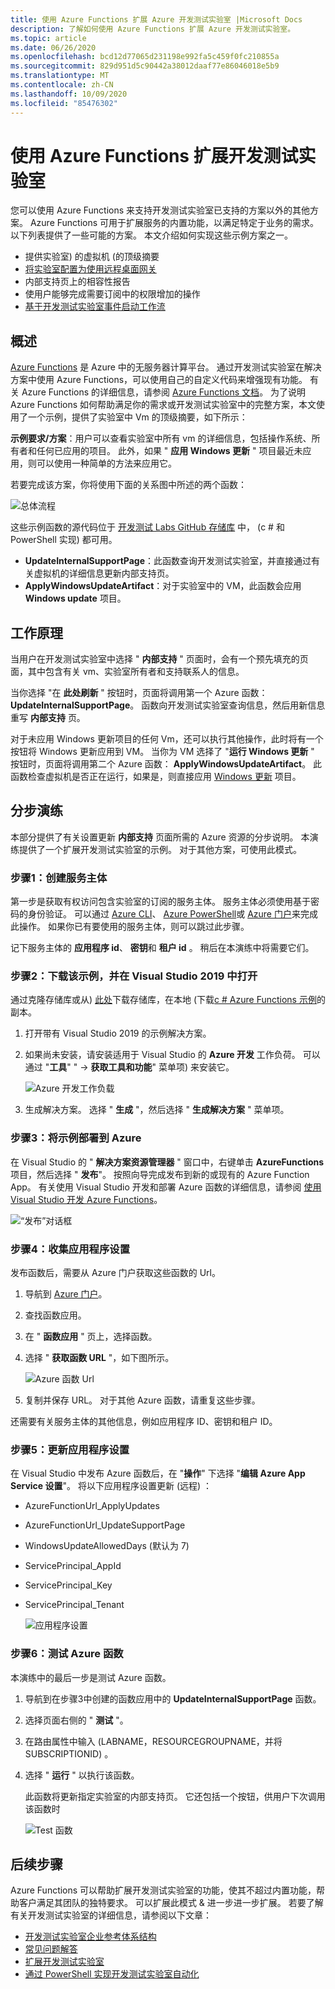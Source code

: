 ```yaml
---
title: 使用 Azure Functions 扩展 Azure 开发测试实验室 |Microsoft Docs
description: 了解如何使用 Azure Functions 扩展 Azure 开发测试实验室。
ms.topic: article
ms.date: 06/26/2020
ms.openlocfilehash: bcd12d77065d231198e992fa5c459f0fc210855a
ms.sourcegitcommit: 829d951d5c90442a38012daaf77e86046018e5b9
ms.translationtype: MT
ms.contentlocale: zh-CN
ms.lasthandoff: 10/09/2020
ms.locfileid: "85476302"
---
```

# <a name="use-azure-functions-to-extend-devtest-labs"></a>使用 Azure Functions 扩展开发测试实验室
您可以使用 Azure Functions 来支持开发测试实验室已支持的方案以外的其他方案。 Azure Functions 可用于扩展服务的内置功能，以满足特定于业务的需求。 以下列表提供了一些可能的方案。 本文介绍如何实现这些示例方案之一。

- 提供实验室) 的虚拟机 (的顶级摘要
- [将实验室配置为使用远程桌面网关](configure-lab-remote-desktop-gateway.md)
- 内部支持页上的相容性报告
- 使用户能够完成需要订阅中的权限增加的操作
- [基于开发测试实验室事件启动工作流](https://github.com/RogerBestMsft/DTL-SecureArtifactData)

## <a name="overview"></a>概述
[Azure Functions](../azure-functions/functions-overview.md) 是 Azure 中的无服务器计算平台。 通过开发测试实验室在解决方案中使用 Azure Functions，可以使用自己的自定义代码来增强现有功能。 有关 Azure Functions 的详细信息，请参阅 [Azure Functions 文档](../azure-functions/functions-overview.md)。 为了说明 Azure Functions 如何帮助满足你的需求或开发测试实验室中的完整方案，本文使用了一个示例，提供了实验室中 Vm 的顶级摘要，如下所示：

**示例要求/方案**：用户可以查看实验室中所有 vm 的详细信息，包括操作系统、所有者和任何已应用的项目。  此外，如果 " **应用 Windows 更新** " 项目最近未应用，则可以使用一种简单的方法来应用它。

若要完成该方案，你将使用下面的关系图中所述的两个函数：  

![总体流程](./media/extend-devtest-labs-azure-functions/flow.png)

这些示例函数的源代码位于 [开发测试 Labs GitHub 存储库](https://github.com/Azure/azure-devtestlab/tree/master/samples/DevTestLabs/AzureFunctions) 中， (c # 和 PowerShell 实现) 都可用。

- **UpdateInternalSupportPage**：此函数查询开发测试实验室，并直接通过有关虚拟机的详细信息更新内部支持页。
- **ApplyWindowsUpdateArtifact**：对于实验室中的 VM，此函数会应用 **Windows update** 项目。

## <a name="how-it-works"></a>工作原理
当用户在开发测试实验室中选择 " **内部支持** " 页面时，会有一个预先填充的页面，其中包含有关 vm、实验室所有者和支持联系人的信息。  

当你选择 "在 **此处刷新** " 按钮时，页面将调用第一个 Azure 函数： **UpdateInternalSupportPage**。 函数向开发测试实验室查询信息，然后用新信息重写 **内部支持** 页。

对于未应用 Windows 更新项目的任何 Vm，还可以执行其他操作，此时将有一个按钮将 Windows 更新应用到 VM。 当你为 VM 选择了 "**运行 Windows 更新** " 按钮时，页面将调用第二个 Azure 函数： **ApplyWindowsUpdateArtifact**。 此函数检查虚拟机是否正在运行，如果是，则直接应用 [Windows 更新](https://github.com/Azure/azure-devtestlab/tree/master/Artifacts/windows-install-windows-updates) 项目。

## <a name="step-by-step-walkthrough"></a>分步演练
本部分提供了有关设置更新 **内部支持** 页面所需的 Azure 资源的分步说明。 本演练提供了一个扩展开发测试实验室的示例。 对于其他方案，可使用此模式。

### <a name="step-1-create-a-service-principal"></a>步骤1：创建服务主体 
第一步是获取有权访问包含实验室的订阅的服务主体。 服务主体必须使用基于密码的身份验证。 可以通过 [Azure CLI](/cli/azure/create-an-azure-service-principal-azure-cli?view=azure-cli-latest)、 [Azure PowerShell](/powershell/azure/create-azure-service-principal-azureps?view=azps-2.5.0)或 [Azure 门户](../active-directory/develop/howto-create-service-principal-portal.md)来完成此操作。 如果你已有要使用的服务主体，则可以跳过此步骤。

记下服务主体的 **应用程序 id**、 **密钥**和 **租户 id** 。 稍后在本演练中将需要它们。 

### <a name="step-2-download-the-sample-and-open-in-visual-studio-2019"></a>步骤2：下载该示例，并在 Visual Studio 2019 中打开
通过克隆存储库或从) [此处](https://github.com/Azure/azure-devtestlab/archive/master.zip)下载存储库，在本地 (下载[c # Azure Functions 示例](https://github.com/Azure/azure-devtestlab/tree/master/samples/DevTestLabs/AzureFunctions/CSharp)的副本。  

1. 打开带有 Visual Studio 2019 的示例解决方案。  
1. 如果尚未安装，请安装适用于 Visual Studio 的 **Azure 开发** 工作负荷。 可以通过 "**工具**" "  ->  **获取工具和功能**" 菜单项) 来安装它。

    ![Azure 开发工作负载](./media/extend-devtest-labs-azure-functions/azure-development-workload-vs.png)
1. 生成解决方案。 选择 " **生成** "，然后选择 " **生成解决方案** " 菜单项。

### <a name="step-3-deploy-the-sample-to-azure"></a>步骤3：将示例部署到 Azure
在 Visual Studio 的 " **解决方案资源管理器** " 窗口中，右键单击 **AzureFunctions** 项目，然后选择 " **发布**"。 按照向导完成发布到新的或现有的 Azure Function App。 有关使用 Visual Studio 开发和部署 Azure 函数的详细信息，请参阅 [使用 Visual Studio 开发 Azure Functions](../azure-functions/functions-develop-vs.md)。

![“发布”对话框](./media/extend-devtest-labs-azure-functions/publish-dialog.png)


### <a name="step-4--gather-application-settings"></a>步骤4：收集应用程序设置
发布函数后，需要从 Azure 门户获取这些函数的 Url。 

1. 导航到 [Azure 门户](https://portal.azure.com)。 
1. 查找函数应用。
1. 在 " **函数应用** " 页上，选择函数。 
1. 选择 " **获取函数 URL** "，如下图所示。 

    ![Azure 函数 Url](./media/extend-devtest-labs-azure-functions/function-url.png)
4. 复制并保存 URL。 对于其他 Azure 函数，请重复这些步骤。 

还需要有关服务主体的其他信息，例如应用程序 ID、密钥和租户 ID。


### <a name="step-5--update-application-settings"></a>步骤5：更新应用程序设置
在 Visual Studio 中发布 Azure 函数后，在 "**操作**" 下选择 "**编辑 Azure App Service 设置**"。 将以下应用程序设置更新 (远程) ：

- AzureFunctionUrl_ApplyUpdates
- AzureFunctionUrl_UpdateSupportPage
- WindowsUpdateAllowedDays (默认为 7) 
- ServicePrincipal_AppId
- ServicePrincipal_Key
- ServicePrincipal_Tenant

    ![应用程序设置](./media/extend-devtest-labs-azure-functions/application-settings.png)

### <a name="step-6-test-the-azure-function"></a>步骤6：测试 Azure 函数
本演练中的最后一步是测试 Azure 函数。  

1. 导航到在步骤3中创建的函数应用中的 **UpdateInternalSupportPage** 函数。 
1. 选择页面右侧的 " **测试** "。 
1. 在路由属性中输入 (LABNAME，RESOURCEGROUPNAME，并将 SUBSCRIPTIONID) 。
1. 选择 " **运行** " 以执行该函数。  

    此函数将更新指定实验室的内部支持页。 它还包括一个按钮，供用户下次调用该函数时

    ![Test 函数](./media/extend-devtest-labs-azure-functions/test-function.png)

## <a name="next-steps"></a>后续步骤
Azure Functions 可以帮助扩展开发测试实验室的功能，使其不超过内置功能，帮助客户满足其团队的独特要求。 可以扩展此模式 & 进一步进一步扩展。  若要了解有关开发测试实验室的详细信息，请参阅以下文章： 

- [开发测试实验室企业参考体系结构](devtest-lab-reference-architecture.md)
- [常见问题解答](devtest-lab-faq.md)
- [扩展开发测试实验室](devtest-lab-guidance-scale.md)
- [通过 PowerShell 实现开发测试实验室自动化](https://github.com/Azure/azure-devtestlab/tree/master/samples/DevTestLabs/Modules/Library/Tests)








